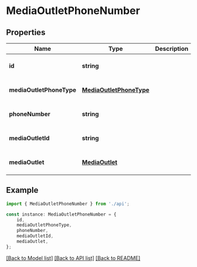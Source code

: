 # MediaOutletPhoneNumber


## Properties

Name | Type | Description | Notes
------------ | ------------- | ------------- | -------------
**id** | **string** |  | [optional] [default to undefined]
**mediaOutletPhoneType** | [**MediaOutletPhoneType**](MediaOutletPhoneType.md) |  | [optional] [default to undefined]
**phoneNumber** | **string** |  | [optional] [default to undefined]
**mediaOutletId** | **string** |  | [optional] [default to undefined]
**mediaOutlet** | [**MediaOutlet**](MediaOutlet.md) |  | [optional] [default to undefined]

## Example

```typescript
import { MediaOutletPhoneNumber } from './api';

const instance: MediaOutletPhoneNumber = {
    id,
    mediaOutletPhoneType,
    phoneNumber,
    mediaOutletId,
    mediaOutlet,
};
```

[[Back to Model list]](../README.md#documentation-for-models) [[Back to API list]](../README.md#documentation-for-api-endpoints) [[Back to README]](../README.md)
